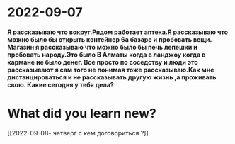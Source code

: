 
# 2022-09-07
**Я рассказываю что вокруг.Рядом работает аптека.Я рассказываю что можно было бы открыть контейнер 6а базаре и пробовать вещи.
Магазин я рассказываю что можно было бы печь лепешки и пробовать народу.Это было В Алматы когда в ланджоу когда в кармане не было денег.
Все просто по соседству и люди это рассказывают я сам того не понимая тоже рассказываю.Как мне дистанцироваться и не рассказывать другую жизнь ,а проживать свою.
Какие сегодня у тебя дела?**
# What did you learn new? 
[[2022-09-08- четверг с кем договориться ?]]